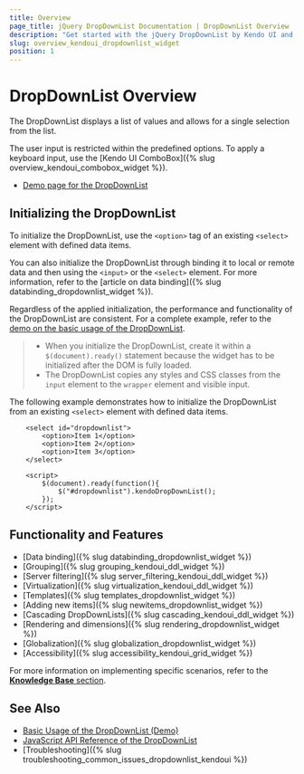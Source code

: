 ```yaml
---
title: Overview
page_title: jQuery DropDownList Documentation | DropDownList Overview
description: "Get started with the jQuery DropDownList by Kendo UI and learn how to create, initialize, and enable the widget."
slug: overview_kendoui_dropdownlist_widget
position: 1
---
```


# DropDownList Overview

The DropDownList displays a list of values and allows for a single selection from the list.

The user input is restricted within the predefined options. To apply a keyboard input, use the [Kendo UI ComboBox]({% slug overview_kendoui_combobox_widget %}).

* [Demo page for the DropDownList](https://demos.telerik.com/kendo-ui/dropdownlist/index)

## Initializing the DropDownList

To initialize the DropDownList, use the `<option>` tag of an existing `<select>` element with defined data items.

You can also initialize the DropDownList through binding it to local or remote data and then using the `<input>` or the `<select>` element. For more information, refer to the [article on data binding]({% slug databinding_dropdownlist_widget %}).

Regardless of the applied initialization, the performance and functionality of the DropDownList are consistent. For a complete example, refer to the [demo on the basic usage of the DropDownList](https://demos.telerik.com/kendo-ui/dropdownlist/index).

> * When you initialize the DropDownList, create it within a `$(document).ready()` statement because the widget has to be initialized after the DOM is fully loaded.
> * The DropDownList copies any styles and CSS classes from the `input` element to the `wrapper` element and visible input.

The following example demonstrates how to initialize the DropDownList from an existing `<select>` element with defined data items.

```dojo
    <select id="dropdownlist">
        <option>Item 1</option>
        <option>Item 2</option>
        <option>Item 3</option>
    </select>

    <script>
        $(document).ready(function(){
            $("#dropdownlist").kendoDropDownList();
        });
    </script>
```

## Functionality and Features

* [Data binding]({% slug databinding_dropdownlist_widget %})
* [Grouping]({% slug grouping_kendoui_ddl_widget %})
* [Server filtering]({% slug server_filtering_kendoui_ddl_widget %})
* [Virtualization]({% slug virtualization_kendoui_ddl_widget %})
* [Templates]({% slug templates_dropdownlist_widget %})
* [Adding new items]({% slug newitems_dropdownlist_widget %})
* [Cascading DropDownLists]({% slug cascading_kendoui_ddl_widget %})
* [Rendering and dimensions]({% slug rendering_dropdownlist_widget %})
* [Globalization]({% slug globalization_dropdownlist_widget %})
* [Accessibility]({% slug accessibility_kendoui_grid_widget %})

For more information on implementing specific scenarios, refer to the [**Knowledge Base** section](https://docs.telerik.com/kendo-ui/knowledge-base).

## See Also

* [Basic Usage of the DropDownList (Demo)](https://demos.telerik.com/kendo-ui/dropdownlist/index)
* [JavaScript API Reference of the DropDownList](/api/javascript/ui/dropdownlist)
* [Troubleshooting]({% slug troubleshooting_common_issues_dropdownlist_kendoui %})

